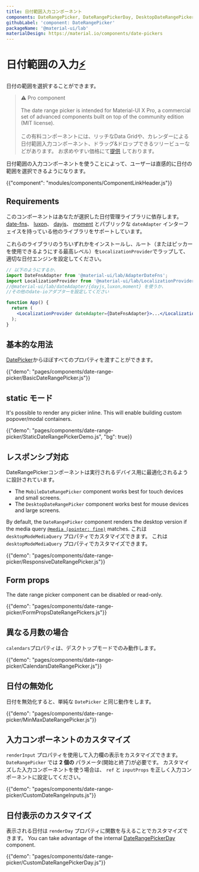 ```yaml
---
title: 日付範囲入力コンポーネント
components: DateRangePicker, DateRangePickerDay, DesktopDateRangePicker, MobileDateRangePicker, StaticDateRangePicker
githubLabel: 'component: DateRangePicker'
packageName: '@material-ui/lab'
materialDesign: https://material.io/components/date-pickers
---
```


# 日付範囲の入力[<span role="img" title="Enterprise">⚡️</span>](https://mui.com/store/items/material-ui-pro/)

<p class="description">日付の範囲を選択することができます。</p>

> ⚠️ Pro component <br /><br /> The date range picker is intended for Material-UI X Pro, a commercial set of advanced components built on top of the community edition (MIT license). <br /><br /> この有料コンポーネントには、リッチなData Gridや、カレンダーによる日付範囲入力コンポーネント、ドラッグ&ドロップできるツリービューなどがあります。 お求めやすい価格にて[提供](https://mui.com/store/items/material-ui-pro/) しております。

日付範囲の入力コンポーネントを使うことによって、ユーザーは直感的に日付の範囲を選択できるようになります。

{{"component": "modules/components/ComponentLinkHeader.js"}}

## Requirements

このコンポーネントはあなたが選択した日付管理ライブラリに依存します。 [date-fns](https://date-fns.org/)、 [luxon](https://moment.github.io/luxon/)、 [dayjs](https://github.com/iamkun/dayjs)、 [moment](https://momentjs.com/) とパブリックな `dateAdapter` インターフェイスを持っている他のライブラリをサポートしています。

これらのライブラリのうちいずれかをインストールし、ルート（またはピッカーを使用できるようにする最高レベル）を`LocalizationProvider`でラップして、適切な日付エンジンを設定してください。

```jsx
// 以下のようにするか、 
import DateFnsAdapter from '@material-ui/lab/AdapterDateFns';
import LocalizationProvider from '@material-ui/lab/LocalizationProvider';
//@material-ui/lab/dateAdapter/{dayjs,luxon,moment} を使うか、
//その他のdate-ioアダプターを設定してください

function App() {
  return (
    <LocalizationProvider dateAdapter={DateFnsAdapter}>...</LocalizationProvider>
  );
}
```

## 基本的な用法

[DatePicker](/api/date-picker/)からほぼすべてのプロパティを渡すことができます。

{{"demo": "pages/components/date-range-picker/BasicDateRangePicker.js"}}

## static モード

It's possible to render any picker inline. This will enable building custom popover/modal containers.

{{"demo": "pages/components/date-range-picker/StaticDateRangePickerDemo.js", "bg": true}}

## レスポンシブ対応

DateRangePickerコンポーネントは実行されるデバイス用に最適化されるように設計されています。

- The `MobileDateRangePicker` component works best for touch devices and small screens.
- The `DesktopDateRangePicker` component works best for mouse devices and large screens.

By default, the `DateRangePicker` component renders the desktop version if the media query [`@media (pointer: fine)`](https://developer.mozilla.org/en-US/docs/Web/CSS/@media/pointer) matches. これは  `desktopModeMediaQuery` プロパティでカスタマイズできます。 これは  `desktopModeMediaQuery` プロパティでカスタマイズできます。

{{"demo": "pages/components/date-range-picker/ResponsiveDateRangePicker.js"}}

## Form props

The date range picker component can be disabled or read-only.

{{"demo": "pages/components/date-range-picker/FormPropsDateRangePickers.js"}}

## 異なる月数の場合

`calendars`プロパティは、デスクトップモードでのみ動作します。

{{"demo": "pages/components/date-range-picker/CalendarsDateRangePicker.js"}}

## 日付の無効化

日付を無効化すると、単純な `DatePicker` と同じ動作をします。

{{"demo": "pages/components/date-range-picker/MinMaxDateRangePicker.js"}}

## 入力コンポーネントのカスタマイズ

`renderInput` プロパティを使用して入力欄の表示をカスタマイズできます。 `DateRangePicker` では **2 個の** パラメータ(開始と終了)が必要です。 カスタマイズした入力コンポーネントを使う場合は、 `ref` と `inputProps` を正しく入力コンポーネントに設定してください。

{{"demo": "pages/components/date-range-picker/CustomDateRangeInputs.js"}}

## 日付表示のカスタマイズ

表示される日付は `renderDay` プロパティに関数を与えることでカスタマイズできます。 You can take advantage of the internal [DateRangePickerDay](/api/date-range-picker-day/) component.

{{"demo": "pages/components/date-range-picker/CustomDateRangePickerDay.js"}}
